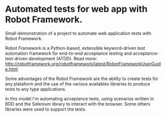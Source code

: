 # Automated tests for web app with Robot Framework.
Small demonstration of a project to automate web application tests with Robot Framework.

Robot Framework is a Python-based, extensible keyword-driven test automation framework for end-to-end acceptance testing and acceptance-test-driven development (ATDD). Read more: http://robotframework.org/robotframework/latest/RobotFrameworkUserGuide.html

Some advantages of the Robot Framework are the ability to create tests for any plataform and the use of the various availables libraries to produce tests to any type applications.

In this model I'm automating acceptance tests, using scenarios written in BDD and the Selenium library to interact with the browser.
Some others libraries were used to support the tests.
